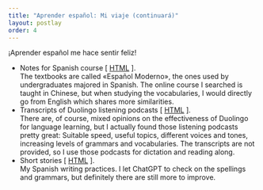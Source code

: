 ```yaml
---
title: "Aprender español: Mi viaje (continuará)"
layout: postlay
order: 4
---
```


<p>¡Aprender español me hace sentir feliz!</p>

<ul>
  <li>Notes for Spanish course
  [ <a href="{{ site.url }}{{ site.baseurl }}/_data/files/Spanish/Modern_Spanish/index.html" target="_blank">HTML</a> ].
  <br>The textbooks are called &laquo;Español Moderno&raquo;, the ones used by undergraduates majored in Spanish. The online course I searched is taught in Chinese, but when studying the vocabularies, I would directly go from English which shares more similarities.</li>
  <li>Transcripts of Duolingo listening podcasts
  [ <a href="{{ site.url }}{{ site.baseurl }}/_data/files/Spanish/Duolingo/index.html" target="_blank">HTML</a> ].
  <br>There are, of course, mixed opinions on the effectiveness of Duolingo for language learning, but I actually found those listening podcasts pretty great: Suitable speed, useful topics, different voices and tones, increasing levels of grammars and vocabularies. The transcripts are not provided, so I use those podcasts for dictation and reading along.</li>
  <li>Short stories
  [ <a href="{{ site.url }}{{ site.baseurl }}/_data/files/Spanish/Historias.html" target="_blank">HTML</a> ].
  <br>My Spanish writing practices. I let ChatGPT to check on the spellings and grammars, but definitely there are still more to improve.</li>
</ul>